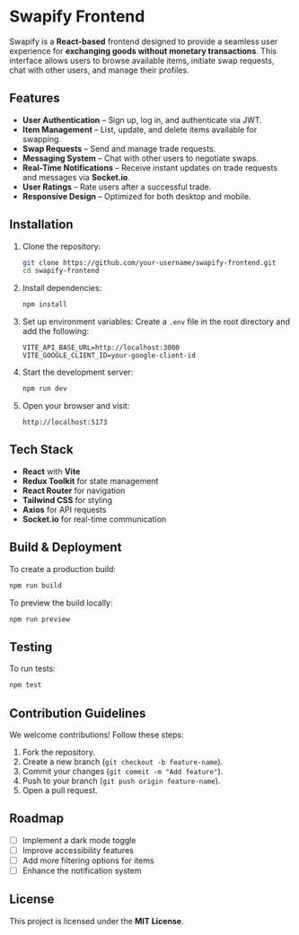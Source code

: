 # Swapify Frontend

Swapify is a **React-based** frontend designed to provide a seamless user experience for **exchanging goods without monetary transactions**. This interface allows users to browse available items, initiate swap requests, chat with other users, and manage their profiles.

## Features

- **User Authentication** – Sign up, log in, and authenticate via JWT.
- **Item Management** – List, update, and delete items available for swapping.
- **Swap Requests** – Send and manage trade requests.
- **Messaging System** – Chat with other users to negotiate swaps.
- **Real-Time Notifications** – Receive instant updates on trade requests and messages via **Socket.io**.
- **User Ratings** – Rate users after a successful trade.
- **Responsive Design** – Optimized for both desktop and mobile.

## Installation

1. Clone the repository:
   ```bash
   git clone https://github.com/your-username/swapify-frontend.git
   cd swapify-frontend
   ```

2. Install dependencies:
   ```bash
   npm install
   ```

3. Set up environment variables:
   Create a `.env` file in the root directory and add the following:
   ```env
   VITE_API_BASE_URL=http://localhost:3000
   VITE_GOOGLE_CLIENT_ID=your-google-client-id
   ```

4. Start the development server:
   ```bash
   npm run dev
   ```

5. Open your browser and visit:
   ```
   http://localhost:5173
   ```

## Tech Stack

- **React** with **Vite**
- **Redux Toolkit** for state management
- **React Router** for navigation
- **Tailwind CSS** for styling
- **Axios** for API requests
- **Socket.io** for real-time communication

## Build & Deployment

To create a production build:
```bash
npm run build
```

To preview the build locally:
```bash
npm run preview
```

## Testing

To run tests:
```bash
npm test
```

## Contribution Guidelines

We welcome contributions! Follow these steps:

1. Fork the repository.
2. Create a new branch (`git checkout -b feature-name`).
3. Commit your changes (`git commit -m "Add feature"`).
4. Push to your branch (`git push origin feature-name`).
5. Open a pull request.

## Roadmap

- [ ] Implement a dark mode toggle
- [ ] Improve accessibility features
- [ ] Add more filtering options for items
- [ ] Enhance the notification system

## License

This project is licensed under the **MIT License**.
